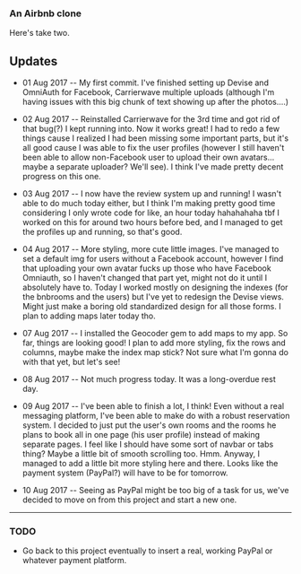 ### An Airbnb clone

Here's take two.

## Updates

- 01 Aug 2017 -- My first commit. I've finished setting up Devise and OmniAuth for Facebook, Carrierwave multiple uploads (although I'm having issues with this big chunk of text showing up after the photos....)

- 02 Aug 2017 -- Reinstalled Carrierwave for the 3rd time and got rid of that bug(?) I kept running into. Now it works great! I had to redo a few things cause I realized I had been missing some important parts, but it's all good cause I was able to fix the user profiles (however I still haven't been able to allow non-Facebook user to upload their own avatars... maybe a separate uploader? We'll see). I think I've made pretty decent progress on this one.

- 03 Aug 2017 -- I now have the review system up and running! I wasn't able to do much today either, but I think I'm making pretty good time considering I only wrote code for like, an hour today hahahahaha tbf I worked on this for around two hours before bed, and I managed to get the profiles up and running, so that's good.

- 04 Aug 2017 -- More styling, more cute little images. I've managed to set a default img for users without a Facebook account, however I find that uploading your own avatar fucks up those who have Facebook Omniauth, so I haven't changed that part yet, might not do it until I absolutely have to. Today I worked mostly on designing the indexes (for the bnbrooms and the users) but I've yet to redesign the Devise views. Might just make a boring old standardized design for all those forms. I plan to adding maps later today tho.

- 07 Aug 2017 -- I installed the Geocoder gem to add maps to my app. So far, things are looking good! I plan to add more styling, fix the rows and columns, maybe make the index map stick? Not sure what I'm gonna do with that yet, but let's see!

- 08 Aug 2017 -- Not much progress today. It was a long-overdue rest day.

- 09 Aug 2017 -- I've been able to finish a lot, I think! Even without a real messaging platform, I've been able to make do with a robust reservation system. I decided to just put the user's own rooms and the rooms he plans to book all in one page (his user profile) instead of making separate pages. I feel like I should have some sort of navbar or tabs thing? Maybe a little bit of smooth scrolling too. Hmm. Anyway, I managed to add a little bit more styling here and there. Looks like the payment system (PayPal?) will have to be for tomorrow.

- 10 Aug 2017 -- Seeing as PayPal might be too big of a task for us, we've decided to move on from this project and start a new one. 

--------

### TODO

- Go back to this project eventually to insert a real, working PayPal or whatever payment platform.